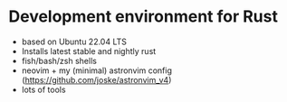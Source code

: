 # Development environment for Rust

- based on Ubuntu 22.04 LTS
- Installs latest stable and nightly rust
- fish/bash/zsh shells
- neovim + my (minimal) astronvim config (https://github.com/joske/astronvim_v4)
- lots of tools
